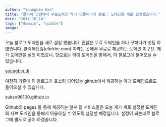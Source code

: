 ```yaml
---
author: "Youngbin Han"
title: "클릭해 닷컴에서 무료도메인 하나 만들어다가 블로그 도메인을 새로 설정했습니다."
date: "2014-10-14"
tags: ["domain", "update"]
image: ''
---
```


오늘 블로그 도메인을 새로 설정 했습니다. 괜찮은 무료 도메인을 하나 구해다가 셋팅 하였습니다.
클릭해닷컴(clickhe.com) 이라는 곳에서 무료로 제공하는 도메인 이구요. 제가 도메인을 설정 마쳤으니. 앞으로는 아래 도메인을 통해서, 
이 블로그에 들어오실 수 있습니다.

<a href="youngbin.tk">youngbin.tk</a>

여전히 기존에 이 블로그가 호스팅 되어있는 github에서 제공하는 아래 도메인으로도 들어오실 수 있습니다.

sukso96100.github.io

Github의 pages 를 통해 제공하는 일부 웹 서비스들은
오늘 제가 세로 설정한 도메인의 서브 도메인을 통해서 이용하실 수 있도록 설정할 예정입니다.
설정이 되는대로 블로그에 별도로 공지 하겠습니다.
